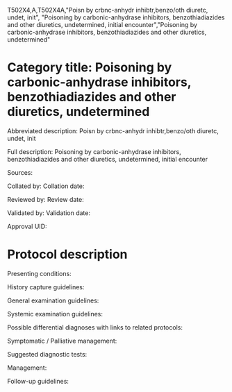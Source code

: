 T502X4,A,T502X4A,"Poisn by crbnc-anhydr inhibtr,benzo/oth diuretc, undet, init", "Poisoning by carbonic-anhydrase inhibitors, benzothiadiazides and other diuretics, undetermined, initial encounter","Poisoning by carbonic-anhydrase inhibitors, benzothiadiazides and other diuretics, undetermined"
# Category title: Poisoning by carbonic-anhydrase inhibitors, benzothiadiazides and other diuretics, undetermined

Abbreviated description: Poisn by crbnc-anhydr inhibtr,benzo/oth diuretc, undet, init

Full description: Poisoning by carbonic-anhydrase inhibitors, benzothiadiazides and other diuretics, undetermined, initial encounter

Sources:

Collated by:
Collation date:

Reviewed by:
Review date:

Validated by:
Validation date:

Approval UID:

# Protocol description

Presenting conditions:

History capture guidelines:

General examination guidelines:

Systemic examination guidelines:

Possible differential diagnoses with links to related protocols:

Symptomatic / Palliative management:

Suggested diagnostic tests:

Management:

Follow-up guidelines:
